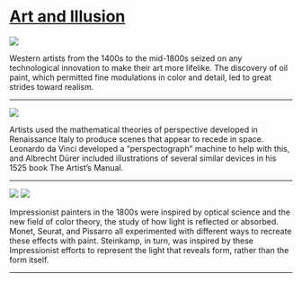 # [Art and Illusion](http://artsmia.github.io/griot/#/stories/1084)

![](http://cdn.dx.artsmia.org/thumbs/tn_null.jpg)

Western artists from the 1400s to the mid-1800s seized on any technological innovation to make their art more lifelike. The discovery of oil paint, which permitted fine modulations in color and detail, led to great strides toward realism.

---

![](http://cdn.dx.artsmia.org/thumbs/tn_null.jpg)

Artists used the mathematical theories of perspective developed in Renaissance Italy to produce scenes that appear to recede in space. Leonardo da Vinci developed a “perspectograph” machine to help with this, and Albrecht Dürer included illustrations of several similar devices in his 1525 book The Artist’s Manual.

---

![](http://cdn.dx.artsmia.org/thumbs/tn_mia_4000201.jpg)
![](http://cdn.dx.artsmia.org/thumbs/tn_mia_4000207.jpg)

Impressionist painters in the 1800s were inspired by optical science and the new field of color theory, the study of how light is reflected or absorbed. Monet, Seurat, and Pissarro all experimented with different ways to recreate these effects with paint. Steinkamp, in turn, was inspired by these Impressionist efforts to represent the light that reveals form, rather than the form itself.

---
